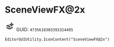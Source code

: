 # SceneViewFX@2x
![](/img/SceneViewFX@2x.png)
GUID: `4735610303393324495`
```
EditorGUIUtility.IconContent("SceneViewFX@2x")
```
